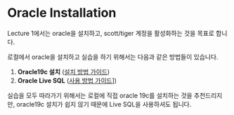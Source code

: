 # Oracle Installation

Lecture 1에서는 oracle을 설치하고, scott/tiger 계정을 활성화하는 것을 목표로 합니다.


로컬에서 oracle을 설치하고 실습을 하기 위해서는 다음과 같은 방법들이 있습니다. 

1. **Oracle19c 설치** ([설치 방법 가이드](./oracle19c_installation.md))
2. **Oracle Live SQL** ([사용 방법 가이드](./oracle_live_sql.md)])


실습을 모두 따라가기 위해서는 로컬에 직접 oracle 19c를 설치하는 것을 추천드리지만, oracle19c 설치가 쉽지 않기 때문에 Live SQL을 사용하셔도 됩니다. 

